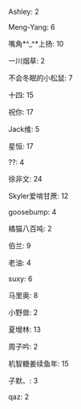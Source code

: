 Ashley:
2

Meng-Yang:
6

嘴角*^_^*上扬:
10

一川烟草:
2

不会冬眠的小松鼠:
7

十四:
15

祝你:
17

Jack维:
5

星恒:
17

??:
4

徐非文:
24

Skyler爱啃甘蔗:
12

goosebump:
4

橘猫八百吨:
2

伯兰:
9

老油:
4

suxy:
6

马里奥:
8

小野兽:
2

夏增林:
13

周子吟:
2

机智糖姜续鱼年:
15

子默、:
3

qaz:
2